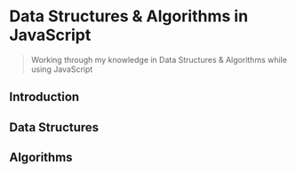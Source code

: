 # Data Structures & Algorithms in JavaScript

> Working through my knowledge in Data Structures & Algorithms while using JavaScript

## Introduction

## Data Structures

## Algorithms
